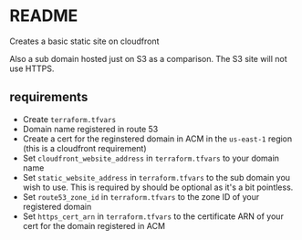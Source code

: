 # README

Creates a basic static site on cloudfront

Also a sub domain hosted just on S3 as a comparison. The S3 site will not use HTTPS.

## requirements 

- Create `terraform.tfvars`
- Domain name registered in route 53 
- Create a cert for the reginstered domain in ACM in the `us-east-1` region (this is a cloudfront requirement)
- Set `cloudfront_website_address` in `terraform.tfvars` to your domain name
- Set `static_website_address` in `terraform.tfvars` to the sub domain you wish to use. This is required by should be optional as it's a bit pointless.
- Set `route53_zone_id` in `terraform.tfvars` to the zone ID of your registered domain
- Set `https_cert_arn` in `terraform.tfvars` to the certificate ARN of your cert for the domain registered in ACM
